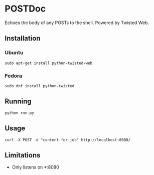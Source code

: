 # POSTDoc
Echoes the body of any POSTs to the shell. Powered by Twisted Web.

## Installation

### Ubuntu

    sudo apt-get install python-twisted-web

### Fedora

    sudo dnf install python-twisted

## Running

    python run.py

## Usage

    curl -X POST -d "content-for-job" http://localhost:8080/

## Limitations

 * Only listens on *:8080
